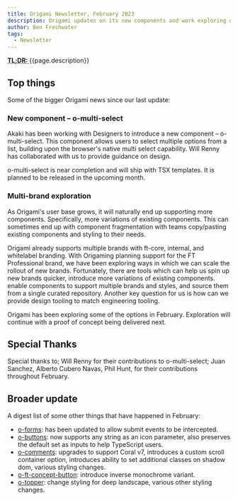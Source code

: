 ```yaml
---
title: Origami Newsletter, February 2023
description: Origami updates on its new components and work exploring options for a Multi-brand design system
author: Ben Freshwater
tags:
  - Newsletter
---
```


<abbr title="Too long; didn't read">
<strong>
TL;DR:
</strong>
</abbr> {{page.description}}

## Top things

Some of the bigger Origami news since our last update:

### New component – o-multi-select

Akaki has been working with Designers to introduce a new component – o-multi-select. This component allows users to select multiple options from a list, building upon the browser's native multi select capability. Will Renny has collaborated with us to provide guidance on design.

o-multi-select is near completion and will ship with TSX templates. It is planned to be released in the upcoming month.

### Multi-brand exploration

As Origami's user base grows, it will naturally end up supporting more components. Specifically, more variations of existing components. This can sometimes end up with component fragmentation with teams copy/pasting existing components and styling to their needs.

Origami already supports multiple brands with ft-core, internal, and whitelabel branding. With Origaming planning support for the FT Professional brand, we have been exploring ways in which we can scale the rollout of new brands. Fortunately, there are tools which can help us spin up new brands quicker, introduce more variations of existing components. enable components to support multiple brands and styles, and source them from a single curated repository. Another key question for us is how can we provide design tooling to match engineering tooling.

Origami has been exploring some of the options in February. Exploration will continue with a proof of concept being delivered next.

## Special Thanks

Special thanks to; Will Renny for their contributions to o-multi-select; Juan Sanchez, Alberto Cubero Navas, Phil Hunt, for their contributions throughout February.

## Broader update

A digest list of some other things that have happened in February:

- [o-forms](https://registry.origami.ft.com/components/o-forms): has been updated to allow submit events to be intercepted.
- [o-buttons](https://registry.origami.ft.com/components/o-buttons): now supports any string as an icon parameter, also preserves the default set as inputs to help TypeScript users.
- [o-comments](https://registry.origami.ft.com/components/o-comments): upgrades to support Coral v7, introduces a custom scroll container option, introduces ability to set additional classes on shadow dom, various styling changes.
- [o-ft-concept-button](https://registry.origami.ft.com/components/o-ft-concept-button): introduce inverse monochrome variant.
- [o-topper](https://registry.origami.ft.com/components/o-topper): change styling for deep landscape, various other styling changes.

